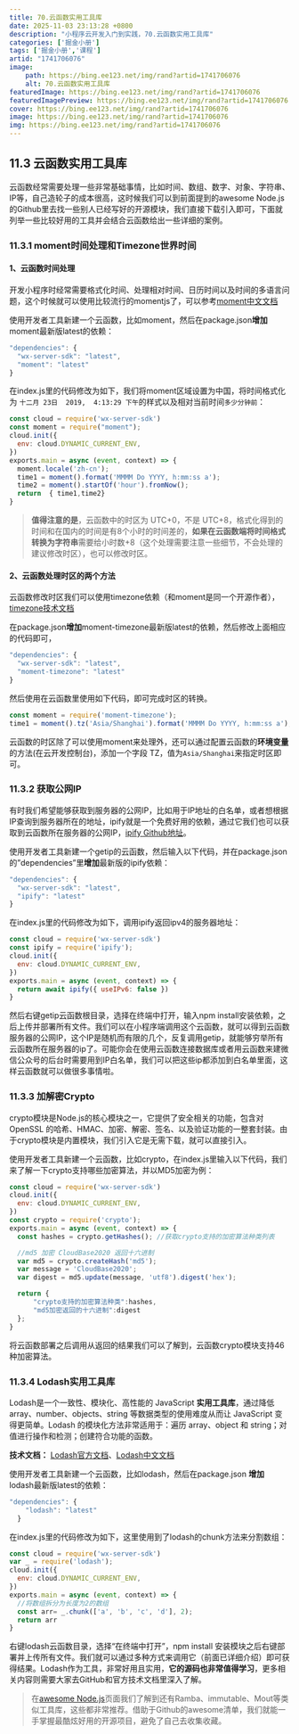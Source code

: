 ```yaml
---
title: 70.云函数实用工具库
date: 2025-11-03 23:13:28 +0800
description: "小程序云开发入门到实践，70.云函数实用工具库"
categories: ['掘金小册']
tags: ['掘金小册','课程']
artid: "1741706076"
image:
    path: https://bing.ee123.net/img/rand?artid=1741706076
    alt: 70.云函数实用工具库
featuredImage: https://bing.ee123.net/img/rand?artid=1741706076
featuredImagePreview: https://bing.ee123.net/img/rand?artid=1741706076
cover: https://bing.ee123.net/img/rand?artid=1741706076
image: https://bing.ee123.net/img/rand?artid=1741706076
img: https://bing.ee123.net/img/rand?artid=1741706076
---
```


## 11.3 云函数实用工具库
云函数经常需要处理一些非常基础事情，比如时间、数组、数字、对象、字符串、IP等，自己造轮子的成本很高，这时候我们可以到前面提到的awesome Node.js的Github里去找一些别人已经写好的开源模块，我们直接下载引入即可，下面就列举一些比较好用的工具并会结合云函数给出一些详细的案例。
### 11.3.1 moment时间处理和Timezone世界时间
#### 1、云函数时间处理
开发小程序时经常需要格式化时间、处理相对时间、日历时间以及时间的多语言问题，这个时候就可以使用比较流行的momentjs了，可以参考[moment中文文档](http://momentjs.cn/)

使用开发者工具新建一个云函数，比如moment，然后在package.json**增加**moment最新版latest的依赖：
```javascript
"dependencies": {
  "wx-server-sdk": "latest",
  "moment": "latest"
}
```
在index.js里的代码修改为如下，我们将moment区域设置为中国，将时间格式化为 `十二月 23日  2019,  4:13:29 下午`的样式以及相对当前时间`多少分钟前`：
```javascript
const cloud = require('wx-server-sdk')
const moment = require("moment");
cloud.init({
  env: cloud.DYNAMIC_CURRENT_ENV,
})
exports.main = async (event, context) => {
  moment.locale('zh-cn');
  time1 = moment().format('MMMM Do YYYY, h:mm:ss a');
  time2 = moment().startOf('hour').fromNow();
  return  { time1,time2}
}
```
>**值得注意的是**，云函数中的时区为 UTC+0，不是 UTC+8，格式化得到的时间和在国内的时间是有8个小时的时间差的，**如果在云函数端将时间格式转换为字符串**需要给小时数+8（这个处理需要注意一些细节，不会处理的建议修改时区），也可以修改时区。

#### 2、云函数处理时区的两个方法
云函数修改时区我们可以使用timezone依赖（和moment是同一个开源作者），[timezone技术文档](https://momentjs.com/timezone/)

在package.json**增加**moment-timezone最新版latest的依赖，然后修改上面相应的代码即可，
```javascript
"dependencies": {
  "wx-server-sdk": "latest",
  "moment-timezone": "latest"
}
```
然后使用在云函数里使用如下代码，即可完成时区的转换。
```javascript
const moment = require('moment-timezone');
time1 = moment().tz('Asia/Shanghai').format('MMMM Do YYYY, h:mm:ss a');
```
云函数的时区除了可以使用moment来处理外，还可以通过配置云函数的**环境变量**的方法(在云开发控制台)，添加一个字段 TZ，值为`Asia/Shanghai`来指定时区即可。

### 11.3.2 获取公网IP
有时我们希望能够获取到服务器的公网IP，比如用于IP地址的白名单，或者想根据IP查询到服务器所在的地址，ipify就是一个免费好用的依赖，通过它我们也可以获取到云函数所在服务器的公网IP，[ipify Github地址](https://github.com/sindresorhus/ipify)。

使用开发者工具新建一个getip的云函数，然后输入以下代码，并在package.json的”dependencies”里**增加**最新版的ipify依赖：
```javascript
"dependencies": {
  "wx-server-sdk": "latest",
  "ipify": "latest"
}
```
在index.js里的代码修改为如下，调用ipify返回ipv4的服务器地址：
```javascript
const cloud = require('wx-server-sdk')
const ipify = require('ipify');
cloud.init({
  env: cloud.DYNAMIC_CURRENT_ENV,
})
exports.main = async (event, context) => {
  return await ipify({ useIPv6: false })
}
```
然后右键getip云函数根目录，选择在终端中打开，输入npm install安装依赖，之后上传并部署所有文件。我们可以在小程序端调用这个云函数，就可以得到云函数服务器的公网IP，这个IP是随机而有限的几个，反复调用getip，就能够穷举所有云函数所在服务器的ip了。可能你会在使用云函数连接数据库或者用云函数来建微信公众号的后台时需要用到IP白名单，我们可以把这些ip都添加到白名单里面，这样云函数就可以做很多事情啦。

### 11.3.3 加解密Crypto
crypto模块是Node.js的核心模块之一，它提供了安全相关的功能，包含对 OpenSSL 的哈希、HMAC、加密、解密、签名、以及验证功能的一整套封装。由于crypto模块是内置模块，我们引入它是无需下载，就可以直接引入。

使用开发者工具新建一个云函数，比如crypto，在index.js里输入以下代码，我们来了解一下crypto支持哪些加密算法，并以MD5加密为例：
```javascript
const cloud = require('wx-server-sdk')
cloud.init({
  env: cloud.DYNAMIC_CURRENT_ENV,
})
const crypto = require('crypto');
exports.main = async (event, context) => {
  const hashes = crypto.getHashes(); //获取crypto支持的加密算法种类列表

  //md5 加密 CloudBase2020 返回十六进制
  var md5 = crypto.createHash('md5');
  var message = 'CloudBase2020';
  var digest = md5.update(message, 'utf8').digest('hex');   

  return {
      "crypto支持的加密算法种类":hashes,
      "md5加密返回的十六进制":digest
  };
}
```
将云函数部署之后调用从返回的结果我们可以了解到，云函数crypto模块支持46种加密算法。

### 11.3.4 Lodash实用工具库

Lodash是一个一致性、模块化、高性能的 JavaScript **实用工具库**，通过降低 array、number、objects、string 等数据类型的使用难度从而让 JavaScript 变得更简单。Lodash 的模块化方法非常适用于：遍历 array、object 和 string；对值进行操作和检测；创建符合功能的函数。

**技术文档：** [Lodash官方文档](https://lodash.com/)、[Lodash中文文档](https://www.lodashjs.com/)

使用开发者工具新建一个云函数，比如lodash，然后在package.json **增加** lodash最新版latest的依赖：
```javascript
"dependencies": {
    "lodash": "latest"
  }
```
在index.js里的代码修改为如下，这里使用到了lodash的chunk方法来分割数组：
```javascript
const cloud = require('wx-server-sdk')
var _ = require('lodash');
cloud.init({
  env: cloud.DYNAMIC_CURRENT_ENV,
})
exports.main = async (event, context) => {
  //将数组拆分为长度为2的数组
  const arr= _.chunk(['a', 'b', 'c', 'd'], 2);
  return arr
}
```
右键lodash云函数目录，选择“在终端中打开”，npm install 安装模块之后右键部署并上传所有文件。我们就可以通过多种方式来调用它（前面已详细介绍）即可获得结果。Lodash作为工具，非常好用且实用，**它的源码也非常值得学习**，更多相关内容则需要大家去GitHub和官方技术文档里深入了解。

> 在[awesome Node.js](https://github.com/sindresorhus/awesome-Node.js)页面我们了解到还有Ramba、immutable、Mout等类似工具库，这些都非常推荐。借助于Github的awesome清单，我们就能一手掌握最酷炫好用的开源项目，避免了自己去收集收藏。